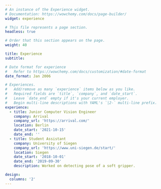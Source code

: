 ```yaml
---
# An instance of the Experience widget.
# Documentation: https://wowchemy.com/docs/page-builder/
widget: experience

# This file represents a page section.
headless: true

# Order that this section appears on the page.
weight: 40

title: Experience
subtitle:

# Date format for experience
#   Refer to https://wowchemy.com/docs/customization/#date-format
date_format: Jan 2006

# Experiences.
#   Add/remove as many `experience` items below as you like.
#   Required fields are `title`, `company`, and `date_start`.
#   Leave `date_end` empty if it's your current employer.
#   Begin multi-line descriptions with YAML's `|2-` multi-line prefix.
experience:
  - title: Junior Computer Vision Engineer
    company: Arrival
    company_url: 'https://arrival.com/'
    location: Berlin
    date_start: '2021-10-15'
    date_end: ''       
  - title: Student Assistant
    company: University of Siegen
    company_url: 'https://www.uni-siegen.de/start/'
    location: Siegen
    date_start: '2018-10-01'
    date_end: '2019-09-30'
    description: Worked on detecting pose of a soft gripper.

design:
  columns: '2'
---
```

